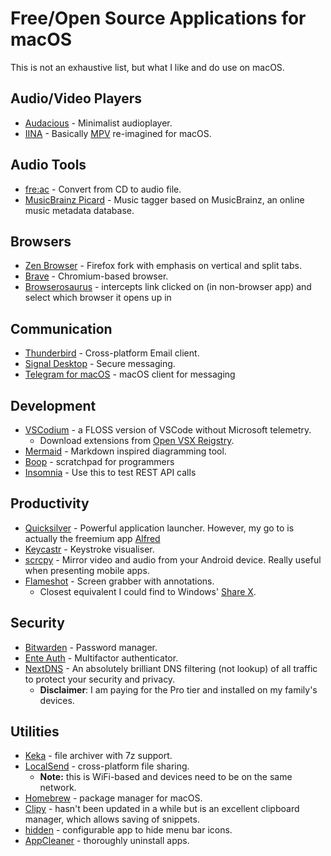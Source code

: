 # Free/Open Source Applications for macOS

This is not an exhaustive list, but what I like and do use on macOS.

## Audio/Video Players

- [Audacious](https://audacious-media-player.org/ "Audacious") - Minimalist audioplayer.
- [IINA](https://iina.io/ "IINA") - Basically [MPV](https://mpv.io/ "MPV") re-imagined for macOS.

## Audio Tools

- [fre:ac](https://www.freac.org/ "fre:ac") - Convert from CD to audio file.
- [MusicBrainz Picard](https://picard.musicbrainz.org/ "MusicBrainz Picard") - Music tagger based on MusicBrainz, an online music metadata database.

## Browsers

- [Zen Browser](https://zen-browser.app/ "Zen Browser") - Firefox fork with emphasis on vertical and split tabs.
- [Brave](https://brave.com/ "Brave") - Chromium-based browser.
- [Browserosaurus](https://browserosaurus.com/ "Browserosaurus") - intercepts link clicked on (in non-browser app) and select which browser it opens up in

## Communication

- [Thunderbird](https://www.thunderbird.net/en-GB/ "Thunderbird") - Cross-platform Email client.
- [Signal Desktop](https://signal.org/ "Signal Desktop") - Secure messaging.
- [Telegram for macOS](https://macos.telegram.org/) - macOS client for messaging

## Development

- [VSCodium](https://vscodium.com/ "VSCodium") - a FLOSS version of VSCode without Microsoft telemetry.
  - Download extensions from [Open VSX Reigstry](https://open-vsx.org/ "Open VSX Reigstry").
- [Mermaid](https://mermaid.js.org/ "Mermaid") - Markdown inspired diagramming tool.
- [Boop](https://boop.okat.best/) - scratchpad for programmers
- [Insomnia](https://insomnia.rest/) - Use this to test REST API calls

## Productivity

- [Quicksilver](https://qsapp.com/) - Powerful application launcher. However, my go to is actually the freemium app [Alfred](https://www.alfredapp.com/)
- [Keycastr](https://github.com/keycastr/keycastr) - Keystroke visualiser.
- [scrcpy](https://github.com/Genymobile/scrcpy "scrcpy") - Mirror video and audio from your Android device. Really useful when presenting mobile apps.
- [Flameshot](https://flameshot.org/) - Screen grabber with annotations.
  - Closest equivalent I could find to Windows' [Share X](https://getsharex.com/ "Share X").

## Security

- [Bitwarden](https://bitwarden.com/ "Bitwarden") - Password manager.
- [Ente Auth](https://ente.io/auth/ "Ente Auth") - Multifactor authenticator.
- [NextDNS](https://nextdns.io/ "NextDNS") - An absolutely brilliant DNS filtering (not lookup) of all traffic to protect your security and privacy.
  - **Disclaimer**: I am paying for the Pro tier and installed on my family's devices.

## Utilities

- [Keka](https://www.keka.io/ "Keka") - file archiver with 7z support.
- [LocalSend](https://localsend.org/ "LocalSend") - cross-platform file sharing.
  - **Note:** this is WiFi-based and devices need to be on the same network.
- [Homebrew](https://brew.sh/ "Homebrew") - package manager for macOS.
- [Clipy](https://clipy-app.com/ "Clipy") - hasn't been updated in a while but is an excellent clipboard manager, which allows saving of snippets.
- [hidden](https://github.com/dwarvesf/hidden "hidden") - configurable app to hide menu bar icons.
- [AppCleaner](https://freemacsoft.net/appcleaner/) - thoroughly uninstall apps.
